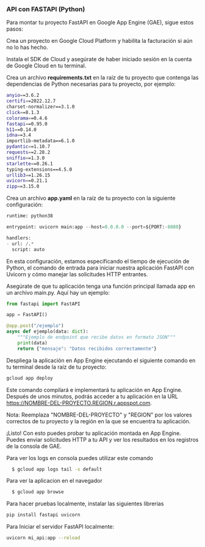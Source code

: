 ### API con FASTAPI (Python)

Para montar tu proyecto FastAPI en Google App Engine (GAE), sigue estos pasos:

Crea un proyecto en Google Cloud Platform y habilita la facturación si aún no lo has hecho.

Instala el SDK de Cloud y asegúrate de haber iniciado sesión en la cuenta de Google Cloud en tu terminal.

Crea un archivo **requirements.txt** en la raíz de tu proyecto que contenga las dependencias de Python necesarias para tu proyecto, por ejemplo:

```bash
anyio==3.6.2
certifi==2022.12.7
charset-normalizer==3.1.0
click==8.1.3
colorama==0.4.6
fastapi==0.95.0
h11==0.14.0
idna==3.4
importlib-metadata==6.1.0
pydantic==1.10.7
requests==2.28.2
sniffio==1.3.0
starlette==0.26.1
typing-extensions==4.5.0
urllib3==1.26.15
uvicorn==0.21.1
zipp==3.15.0
```

Crea un archivo **app.yaml** en la raíz de tu proyecto con la siguiente configuración:

```python
runtime: python38

entrypoint: uvicorn main:app --host=0.0.0.0 --port=${PORT:-8080}

handlers:
- url: /.*
  script: auto

```

En esta configuración, estamos especificando el tiempo de ejecución de Python, el comando de entrada para iniciar nuestra aplicación FastAPI con Uvicorn y cómo manejar las solicitudes HTTP entrantes.

Asegúrate de que tu aplicación tenga una función principal llamada app en un archivo main.py. Aquí hay un ejemplo:

```python
from fastapi import FastAPI

app = FastAPI()

@app.post("/ejemplo")
async def ejemplo(data: dict):
    """Ejemplo de endpoint que recibe datos en formato JSON"""
    print(data)
    return {"mensaje": "Datos recibidos correctamente"}

```

Despliega la aplicación en App Engine ejecutando el siguiente comando en tu terminal desde la raíz de tu proyecto:

```bash
gcloud app deploy
```

Este comando compilará e implementará tu aplicación en App Engine. Después de unos minutos, podrás acceder a tu aplicación en la URL https://NOMBRE-DEL-PROYECTO.REGION.r.appspot.com.

Nota: Reemplaza "NOMBRE-DEL-PROYECTO" y "REGION" por los valores correctos de tu proyecto y la región en la que se encuentra tu aplicación.

¡Listo! Con esto puedes probar tu aplicación montada en App Engine. Puedes enviar solicitudes HTTP a tu API y ver los resultados en los registros de la consola de GAE.

Para ver los logs en consola puedes utilizar este comando
```bash
  $ gcloud app logs tail -s default
```

Para ver la aplicacion en el navegador
```bash
  $ gcloud app browse
```

Para hacer pruebas localmente, instalar las siguientes librerias

```bash
pip install fastapi uvicorn

```

Para Iniciar el servidor FastAPI localmente:

```bash
uvicorn mi_api:app --reload

```


